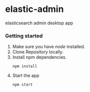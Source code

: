 # elastic-admin
elasticsearch admin desktop app

### Getting started
1. Make sure you have *node* installed.
1. Clone Repository locally. 
1. Install npm dependencies.
   ```
   npm install
   ```
1. Start the app
   ```
   npm start
   ```
